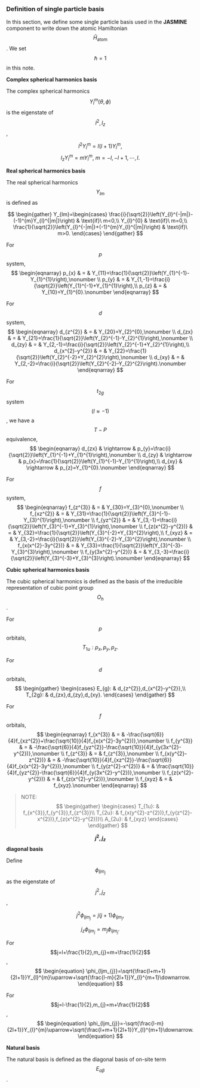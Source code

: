 ### Definition of single particle basis

In this section, we define some single particle basis used in the **JASMINE** component to write down the atomic Hamiltonian $$\hat{H}_{\text{atom}}$$. We set $$\hbar=1$$ in this note.

**Complex spherical harmonics basis**

The complex spherical harmonics $$Y_{l}^{m}(\theta,\phi)$$ is the eigenstate of $$l^{2},l_{z}$$,

$$
\begin{equation}
l^{2}Y_{l}^{m}=l(l+1)Y_{l}^{m},
\end{equation}
$$
$$
\begin{equation}
l_{z}Y_{l}^{m}=mY_{l}^{m},\ m=-l,-l+1,\cdots,l.
\end{equation}
$$

**Real spherical harmonics basis**

The real spherical harmonics $$Y_{lm}$$ is defined as

$$
\begin{gather}
Y_{lm}=\begin{cases}
\frac{i}{\sqrt{2}}\left(Y_{l}^{-|m|}-(-1)^{m}Y_{l}^{|m|}\right) & \text{if}\ m<0,\\
Y_{l}^{0} & \text{if}\ m=0,\\
\frac{1}{\sqrt{2}}\left(Y_{l}^{-|m|}+(-1)^{m}Y_{l}^{|m|}\right) & \text{if}\ m>0.
\end{cases}
\end{gather}
$$

For $$p$$ system,
$$
\begin{eqnarray}
p_{x} & = & Y_{11}=\frac{1}{\sqrt{2}}\left(Y_{1}^{-1}-Y_{1}^{1}\right),\nonumber \\
p_{y} & = & Y_{1,-1}=\frac{i}{\sqrt{2}}\left(Y_{1}^{-1}+Y_{1}^{1}\right),\\
p_{z} & = & Y_{10}=Y_{1}^{0}.\nonumber 
\end{eqnarray}
$$

For $$d$$ system,
$$
\begin{eqnarray}
d_{z^{2}} & = & Y_{20}=Y_{2}^{0},\nonumber \\
d_{zx} & = & Y_{21}=\frac{1}{\sqrt{2}}\left(Y_{2}^{-1}-Y_{2}^{1}\right),\nonumber \\
d_{zy} & = & Y_{2,-1}=\frac{i}{\sqrt{2}}\left(Y_{2}^{-1}+Y_{2}^{1}\right),\\
d_{x^{2}-y^{2}} & = & Y_{22}=\frac{1}{\sqrt{2}}\left(Y_{2}^{-2}+Y_{2}^{2}\right),\nonumber \\
d_{xy} & = & Y_{2,-2}=\frac{i}{\sqrt{2}}\left(Y_{2}^{-2}-Y_{2}^{2}\right).\nonumber 
\end{eqnarray}
$$

For $$t_{2g}$$ system $$(l\approx-1)$$, we have a $$T-P$$ equivalence, 
$$
\begin{eqnarray}
d_{zx} & \rightarrow & p_{y}=\frac{i}{\sqrt{2}}\left(Y_{1}^{-1}+Y_{1}^{1}\right),\nonumber \\
d_{zy} & \rightarrow & p_{x}=\frac{1}{\sqrt{2}}\left(Y_{1}^{-1}-Y_{1}^{1}\right),\\
d_{xy} & \rightarrow & p_{z}=Y_{1}^{0}.\nonumber 
\end{eqnarray}
$$

For $$f$$ system, 
$$
\begin{eqnarray}
f_{z^{3}} & = & Y_{30}=Y_{3}^{0},\nonumber \\
f_{xz^{2}} & = & Y_{31}=\frac{1}{\sqrt{2}}\left(Y_{3}^{-1}-Y_{3}^{1}\right),\nonumber \\
f_{yz^{2}} & = & Y_{3,-1}=\frac{i}{\sqrt{2}}\left(Y_{3}^{-1}+Y_{3}^{1}\right),\nonumber \\
f_{z(x^{2}-y^{2})} & = & Y_{32}=\frac{1}{\sqrt{2}}\left(Y_{3}^{-2}+Y_{3}^{2}\right),\\
f_{xyz} & = & Y_{3,-2}=\frac{i}{\sqrt{2}}\left(Y_{3}^{-2}-Y_{3}^{2}\right),\nonumber \\
f_{x(x^{2}-3y^{2})} & = & Y_{33}=\frac{1}{\sqrt{2}}\left(Y_{3}^{-3}-Y_{3}^{3}\right),\nonumber \\
f_{y(3x^{2}-y^{2})} & = & Y_{3,-3}=\frac{i}{\sqrt{2}}\left(Y_{3}^{-3}+Y_{3}^{3}\right).\nonumber 
\end{eqnarray}
$$

**Cubic spherical harmonics basis**

The cubic spherical harmonics is defined as the basis of the irreducible representation of cubic point group $$O_{h}$$.

For $$p$$ orbitals,
$$
\begin{equation}
T_{1u}:p_{x},p_{y},p_{z}.
\end{equation}
$$

For $$d$$ orbitals,
$$
\begin{gather}
\begin{cases}
E_{g}: & d_{z^{2}},d_{x^{2}-y^{2}},\\
T_{2g}: & d_{zx},d_{zy},d_{xy}.
\end{cases}
\end{gather}
$$

For $$f$$ orbitals,
$$
\begin{eqnarray}
f_{x^{3}} & = & -\frac{\sqrt{6}}{4}f_{xz^{2}}+\frac{\sqrt{10}}{4}f_{x(x^{2}-3y^{2})},\nonumber \\
f_{y^{3}} & = & -\frac{\sqrt{6}}{4}f_{yz^{2}}-\frac{\sqrt{10}}{4}f_{y(3x^{2}-y^{2})},\nonumber \\
f_{z^{3}} & = & f_{z^{3}},\nonumber \\
f_{x(y^{2}-z^{2})} & = & -\frac{\sqrt{10}}{4}f_{xz^{2}}-\frac{\sqrt{6}}{4}f_{x(x^{2}-3y^{2})},\nonumber \\
f_{y(z^{2}-x^{2})} & = & \frac{\sqrt{10}}{4}f_{yz^{2}}-\frac{\sqrt{6}}{4}f_{y(3x^{2}-y^{2})},\nonumber \\
f_{z(x^{2}-y^{2})} & = & f_{z(x^{2}-y^{2})},\nonumber \\
f_{xyz} & = & f_{xyz}.\nonumber 
\end{eqnarray}
$$

> NOTE:
$$
\begin{gather}
\begin{cases}
T_{1u}: & f_{x^{3}},f_{y^{3}},f_{z^{3}}\\
T_{2u}: & f_{x(y^{2}-z^{2})},f_{y(z^{2}-x^{2})},f_{z(x^{2}-y^{2})}\\
A_{2u}: & f_{xyz}
\end{cases}
\end{gather}
$$

**$$j^{2},j_{z}$$ diagonal basis**

Define $$\phi_{ljm_{j}}$$ as the eigenstate of $$j^{2},j_{z}$$,

$$
\begin{equation}
j^{2}\phi_{ljm_{j}}=j(j+1)\phi_{ljm_{j}},
\end{equation}
$$

$$
\begin{equation}
j_{z}\phi_{ljm_{j}}=m_{j}\phi_{ljm_{j}}.
\end{equation}
$$

For $$j=l+\frac{1}{2},m_{j}=m+\frac{1}{2}$$,
$$
\begin{equation}
\phi_{ljm_{j}}=\sqrt{\frac{l+m+1}{2l+1}}Y_{l}^{m}\uparrow+\sqrt{\frac{l-m}{2l+1}}Y_{l}^{m+1}\downarrow.
\end{equation}
$$

For $$j=l-\frac{1}{2},m_{j}=m+\frac{1}{2}$$,
$$
\begin{equation}
\phi_{ljm_{j}}=-\sqrt{\frac{l-m}{2l+1}}Y_{l}^{m}\uparrow+\sqrt{\frac{l+m+1}{2l+1}}Y_{l}^{m+1}\downarrow.
\end{equation}
$$

**Natural basis**

The natural basis is defined as the diagonal basis of on-site term $$E_{\alpha\beta}$$.